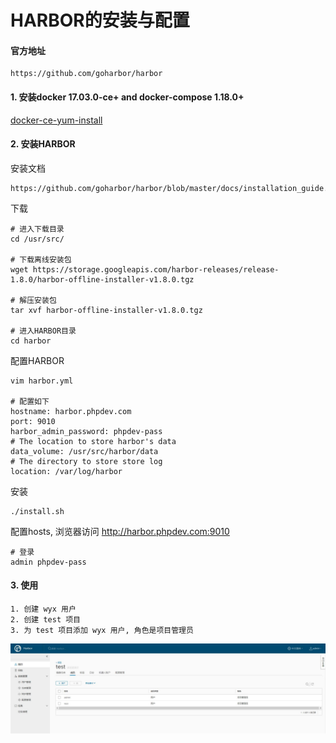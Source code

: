 # HARBOR的安装与配置

#### 官方地址
```
https://github.com/goharbor/harbor
```
  

#### 1. 安装docker 17.03.0-ce+ and docker-compose 1.18.0+  
[docker-ce-yum-install](../docker-ce-yum-install)

#### 2. 安装HARBOR
安装文档
```
https://github.com/goharbor/harbor/blob/master/docs/installation_guide.md
```
下载
```shell
# 进入下载目录
cd /usr/src/

# 下载离线安装包
wget https://storage.googleapis.com/harbor-releases/release-1.8.0/harbor-offline-installer-v1.8.0.tgz

# 解压安装包
tar xvf harbor-offline-installer-v1.8.0.tgz

# 进入HARBOR目录
cd harbor
```
配置HARBOR
```shell
vim harbor.yml

# 配置如下
hostname: harbor.phpdev.com
port: 9010
harbor_admin_password: phpdev-pass
# The location to store harbor's data
data_volume: /usr/src/harbor/data
# The directory to store store log
location: /var/log/harbor
```
安装
```shell
./install.sh
```
配置hosts, 浏览器访问 http://harbor.phpdev.com:9010
```shell
# 登录
admin phpdev-pass
```

#### 3. 使用
```
1. 创建 wyx 用户
2. 创建 test 项目
3. 为 test 项目添加 wyx 用户, 角色是项目管理员
```
![Harbor](https://raw.githubusercontent.com/duiying/img/master/Harbor.jpg)

